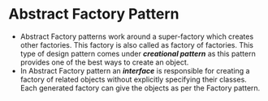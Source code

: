 # Abstract Factory Pattern

- Abstract Factory patterns work around a super-factory which creates other factories. This factory is also called as factory of factories. This type of design pattern comes under **_creational pattern_** as this pattern provides one of the best ways to create an object.
- In Abstract Factory pattern an **_interface_** is responsible for creating a factory of related objects without explicitly specifying their classes. Each generated factory can give the objects as per the Factory pattern.